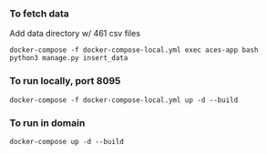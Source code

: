 ### To fetch data
Add data directory w/ 461 csv files

```
docker-compose -f docker-compose-local.yml exec aces-app bash
python3 manage.py insert_data
```


### To run locally, port 8095
```
docker-compose -f docker-compose-local.yml up -d --build
```

### To run in domain
```
docker-compose up -d --build
```